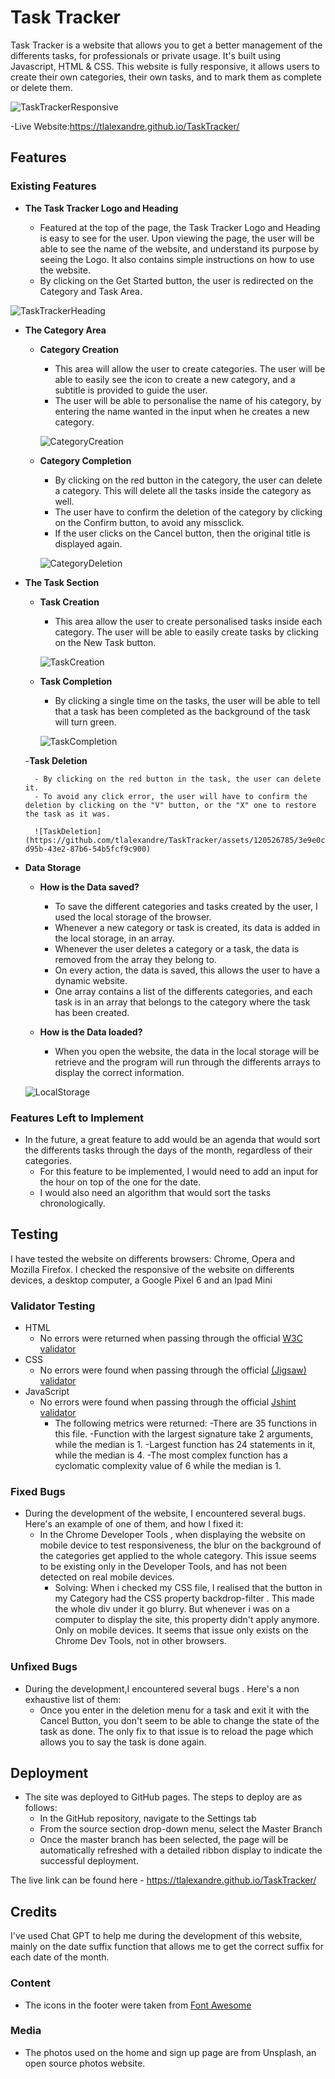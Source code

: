 # Task Tracker

Task Tracker is a website that allows you to get a better management of the differents tasks, for professionals or private usage. It's built using Javascript, HTML & CSS. This website is fully responsive, it allows users to create their own categories, their own tasks, and to mark them as complete or delete them.

![TaskTrackerResponsive](https://github.com/tlalexandre/TaskTracker/assets/120526785/79c74431-43f9-4044-9344-f2a7c20e92c5)


-Live Website:https://tlalexandre.github.io/TaskTracker/

## Features 

### Existing Features

- __The Task Tracker Logo and Heading__
  
    - Featured at the top of the page, the Task Tracker Logo and Heading is easy to see for the user. Upon viewing the page, the user will be able to see the name of the website, and understand its purpose by seeing the Logo. It also contains simple instructions on how to use the website. 
    - By clicking on the Get Started button, the user is redirected on the Category and Task Area.
      
![TaskTrackerHeading](https://github.com/tlalexandre/TaskTracker/assets/120526785/f34fe8a4-3d88-42f0-837a-4361bd162ace)


- __The Category Area__
  
    - __Category Creation__
        - This area will allow the user to create categories. The user will be able to easily see the icon to create a new category, and a subtitle is provided to guide the user.
        - The user will be able to personalise the name of his category, by entering the name wanted in the input when he creates a new category.

        ![CategoryCreation](https://github.com/tlalexandre/TaskTracker/assets/120526785/91bfa556-79e2-4d6c-b86f-11e87de4d68d)


    - __Category Completion__
        - By clicking on the red button in the category, the user can delete a category. This will delete all the tasks inside the category as well. 
        - The user have to confirm the deletion of the category by clicking on the Confirm button, to avoid any missclick.
        - If the user clicks on the Cancel button, then the original title is displayed again. 

         ![CategoryDeletion](https://github.com/tlalexandre/TaskTracker/assets/120526785/80787d69-c4c0-4a3b-ae51-1bba00dc16c4)



- __The Task Section__
  
    - __Task Creation__

        - This area allow the user to create personalised tasks inside each category. The user will be able to easily create tasks by clicking on the New Task button.

        ![TaskCreation](https://github.com/tlalexandre/TaskTracker/assets/120526785/bc8fd9ea-0863-4c51-adaa-5ca352cfb67f)


    - __Task Completion__

        - By clicking a single time on the tasks, the user will be able to tell that a task has been completed as the background of the task will turn green. 

        ![TaskCompletion](https://github.com/tlalexandre/TaskTracker/assets/120526785/0d53ee7d-596a-490c-8250-db1f742088c0)

    -__Task Deletion__

        - By clicking on the red button in the task, the user can delete it. 
        - To avoid any click error, the user will have to confirm the deletion by clicking on the "V" button, or the "X" one to restore the task as it was. 

        ![TaskDeletion](https://github.com/tlalexandre/TaskTracker/assets/120526785/3e9e0cff-d95b-43e2-87b6-54b5fcf9c900)


- __Data Storage__

    - __How is the Data saved?__

        - To save the different categories and tasks created by the user, I used the local storage of the browser.
        - Whenever a new category or task is created, its data is added in the local storage, in an array. 
        - Whenever the user deletes a category or a task, the data is removed from the array they belong to.
        - On every action, the data is saved, this allows the user to have a dynamic website.
        - One array contains a list of the differents categories, and each task is in an array that belongs to the category where the task has been created.
        
    - __How is the Data loaded?__

        - When you open the website, the data in the local storage will be retrieve and the program will run through the differents arrays to display the correct   information. 

    ![LocalStorage](./readme/LocalStorage.png)

### Features Left to Implement

- In the future, a great feature to add would be an agenda that would sort the differents tasks through the days of the month, regardless of their categories.
    - For this feature to be implemented, I would need to add an input for the hour on top of the one for the date. 
    - I would also need an algorithm that would sort the tasks chronologically. 

## Testing 

I have tested the website on differents browsers: Chrome, Opera and Mozilla Firefox.
I checked the responsive of the website on differents devices, a desktop computer, a Google Pixel 6 and an Ipad Mini

### Validator Testing 

- HTML
    - No errors were returned when passing through the official [W3C validator](https://validator.w3.org/nu/?doc=https%3A%2F%2Ftlalexandre.github.io%2FTaskTracker%2F)
- CSS
    - No errors were found when passing through the official [(Jigsaw) validator](http://jigsaw.w3.org/css-validator/validator?lang=en&profile=css3svg&uri=https%3A%2F%2Ftlalexandre.github.io%2FTaskTracker%2F&usermedium=all&vextwarning=&warning=1)
- JavaScript
    - No errors were found when passing through the official [Jshint validator](https://jshint.com/)
      - The following metrics were returned: 
      -There are 35 functions in this file.
      -Function with the largest signature take 2 arguments, while the median is 1.
      -Largest function has 24 statements in it, while the median is 4.
      -The most complex function has a cyclomatic complexity value of 6 while the median is 1.

### Fixed Bugs

- During the development of the website, I encountered several bugs. Here's an example of one of them, and how I fixed it:
    - In the Chrome Developer Tools , when displaying the website on mobile device to test responsiveness, the blur on the background of the categories get applied to the whole category. This issue seems to be existing only in the Developer Tools, and has not been detected on real mobile devices.
        - Solving:
            When i checked my CSS file, I realised that the button in my Category had the CSS property backdrop-filter . This made the whole div under it go blurry. But whenever i was on a computer to display the site, this property didn't apply anymore. Only on mobile devices. It seems that issue only exists on the Chrome Dev Tools, not in other browsers.
### Unfixed Bugs

- During the development,I encountered several bugs . Here's a non exhaustive list of them:
    - Once you enter in the deletion menu for a task and exit it with the Cancel Button, you don't seem to be able to change the state of the task as done. The only fix to that issue is to reload the page which allows you to say the task is done again. 

## Deployment

- The site was deployed to GitHub pages. The steps to deploy are as follows: 
  - In the GitHub repository, navigate to the Settings tab 
  - From the source section drop-down menu, select the Master Branch
  - Once the master branch has been selected, the page will be automatically refreshed with a detailed ribbon display to indicate the successful deployment. 

The live link can be found here - https://tlalexandre.github.io/TaskTracker/


## Credits 

I've used Chat GPT to help me during the development of this website, mainly on the date suffix function that allows me to get the correct suffix for each date of the month. 

### Content 

- The icons in the footer were taken from [Font Awesome](https://fontawesome.com/)

### Media

- The photos used on the home and sign up page are from Unsplash, an open source photos website. 
